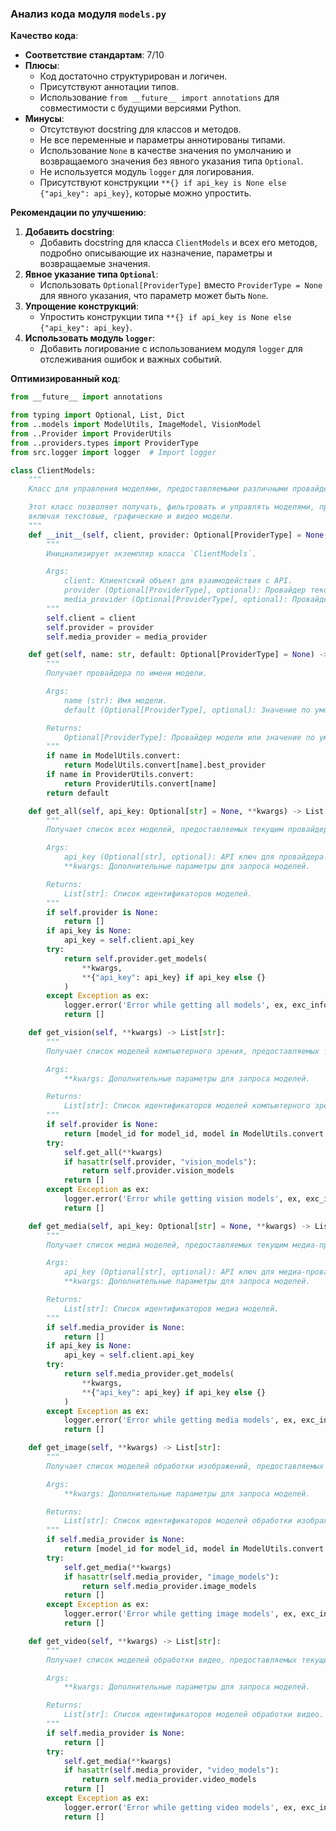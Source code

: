 ### **Анализ кода модуля `models.py`**

**Качество кода**:
- **Соответствие стандартам**: 7/10
- **Плюсы**:
    - Код достаточно структурирован и логичен.
    - Присутствуют аннотации типов.
    - Использование `from __future__ import annotations` для совместимости с будущими версиями Python.
- **Минусы**:
    - Отсутствуют docstring для классов и методов.
    - Не все переменные и параметры аннотированы типами.
    - Использование `None` в качестве значения по умолчанию и возвращаемого значения без явного указания типа `Optional`.
    - Не используется модуль `logger` для логирования.
    - Присутствуют конструкции `**{} if api_key is None else {"api_key": api_key}`, которые можно упростить.

**Рекомендации по улучшению**:

1.  **Добавить docstring**:
    - Добавить docstring для класса `ClientModels` и всех его методов, подробно описывающие их назначение, параметры и возвращаемые значения.
2.  **Явное указание типа `Optional`**:
    - Использовать `Optional[ProviderType]` вместо `ProviderType = None` для явного указания, что параметр может быть `None`.
3.  **Упрощение конструкций**:
    - Упростить конструкции типа `**{} if api_key is None else {"api_key": api_key}`.
4.  **Использовать модуль `logger`**:
    - Добавить логирование с использованием модуля `logger` для отслеживания ошибок и важных событий.

**Оптимизированный код**:

```python
from __future__ import annotations

from typing import Optional, List, Dict
from ..models import ModelUtils, ImageModel, VisionModel
from ..Provider import ProviderUtils
from ..providers.types import ProviderType
from src.logger import logger  # Import logger

class ClientModels:
    """
    Класс для управления моделями, предоставляемыми различными провайдерами.

    Этот класс позволяет получать, фильтровать и управлять моделями, предоставляемыми разными API,
    включая текстовые, графические и видео модели.
    """
    def __init__(self, client, provider: Optional[ProviderType] = None, media_provider: Optional[ProviderType] = None) -> None:
        """
        Инициализирует экземпляр класса `ClientModels`.

        Args:
            client: Клиентский объект для взаимодействия с API.
            provider (Optional[ProviderType], optional): Провайдер текстовых моделей. Defaults to None.
            media_provider (Optional[ProviderType], optional): Провайдер медиа моделей. Defaults to None.
        """
        self.client = client
        self.provider = provider
        self.media_provider = media_provider

    def get(self, name: str, default: Optional[ProviderType] = None) -> Optional[ProviderType]:
        """
        Получает провайдера по имени модели.

        Args:
            name (str): Имя модели.
            default (Optional[ProviderType], optional): Значение по умолчанию, если модель не найдена. Defaults to None.

        Returns:
            Optional[ProviderType]: Провайдер модели или значение по умолчанию.
        """
        if name in ModelUtils.convert:
            return ModelUtils.convert[name].best_provider
        if name in ProviderUtils.convert:
            return ProviderUtils.convert[name]
        return default

    def get_all(self, api_key: Optional[str] = None, **kwargs) -> List[str]:
        """
        Получает список всех моделей, предоставляемых текущим провайдером.

        Args:
            api_key (Optional[str], optional): API ключ для провайдера. Defaults to None.
            **kwargs: Дополнительные параметры для запроса моделей.

        Returns:
            List[str]: Список идентификаторов моделей.
        """
        if self.provider is None:
            return []
        if api_key is None:
            api_key = self.client.api_key
        try:
            return self.provider.get_models(
                **kwargs,
                **{"api_key": api_key} if api_key else {}
            )
        except Exception as ex:
            logger.error('Error while getting all models', ex, exc_info=True)
            return []

    def get_vision(self, **kwargs) -> List[str]:
        """
        Получает список моделей компьютерного зрения, предоставляемых текущим провайдером.

        Args:
            **kwargs: Дополнительные параметры для запроса моделей.

        Returns:
            List[str]: Список идентификаторов моделей компьютерного зрения.
        """
        if self.provider is None:
            return [model_id for model_id, model in ModelUtils.convert.items() if isinstance(model, VisionModel)]
        try:
            self.get_all(**kwargs)
            if hasattr(self.provider, "vision_models"):
                return self.provider.vision_models
            return []
        except Exception as ex:
            logger.error('Error while getting vision models', ex, exc_info=True)
            return []

    def get_media(self, api_key: Optional[str] = None, **kwargs) -> List[str]:
        """
        Получает список медиа моделей, предоставляемых текущим медиа-провайдером.

        Args:
            api_key (Optional[str], optional): API ключ для медиа-провайдера. Defaults to None.
            **kwargs: Дополнительные параметры для запроса моделей.

        Returns:
            List[str]: Список идентификаторов медиа моделей.
        """
        if self.media_provider is None:
            return []
        if api_key is None:
            api_key = self.client.api_key
        try:
            return self.media_provider.get_models(
                **kwargs,
                **{"api_key": api_key} if api_key else {}
            )
        except Exception as ex:
            logger.error('Error while getting media models', ex, exc_info=True)
            return []

    def get_image(self, **kwargs) -> List[str]:
        """
        Получает список моделей обработки изображений, предоставляемых текущим медиа-провайдером.

        Args:
            **kwargs: Дополнительные параметры для запроса моделей.

        Returns:
            List[str]: Список идентификаторов моделей обработки изображений.
        """
        if self.media_provider is None:
            return [model_id for model_id, model in ModelUtils.convert.items() if isinstance(model, ImageModel)]
        try:
            self.get_media(**kwargs)
            if hasattr(self.media_provider, "image_models"):
                return self.media_provider.image_models
            return []
        except Exception as ex:
            logger.error('Error while getting image models', ex, exc_info=True)
            return []

    def get_video(self, **kwargs) -> List[str]:
        """
        Получает список моделей обработки видео, предоставляемых текущим медиа-провайдером.

        Args:
            **kwargs: Дополнительные параметры для запроса моделей.

        Returns:
            List[str]: Список идентификаторов моделей обработки видео.
        """
        if self.media_provider is None:
            return []
        try:
            self.get_media(**kwargs)
            if hasattr(self.media_provider, "video_models"):
                return self.media_provider.video_models
            return []
        except Exception as ex:
            logger.error('Error while getting video models', ex, exc_info=True)
            return []